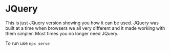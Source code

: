 # JQuery
This is just JQuery version showing you how it can be used. JQuery was built at a time when browsers we all very different and it made working with them simpler. Most times you no longer need JQuery.

To run use `npx serve`